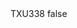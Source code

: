 <?xml version="1.0" encoding="UTF-8"?>
<CustomMetadata xmlns="http://soap.sforce.com/2006/04/metadata">
    <label>TXU338</label>
    <protected>false</protected>
</CustomMetadata>
